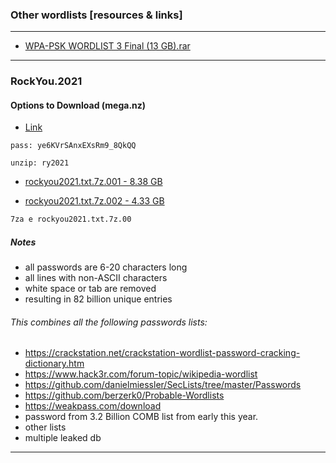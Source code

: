 ### Other wordlists [resources & links]

-------------

- [WPA-PSK WORDLIST 3 Final (13 GB).rar](https://mega.nz/file/vk02gT6Y#T9dOlZKagXogtBaZEm7OlxkCunvbPmzId0_HYeAYZyA)

-------------


### RockYou.2021

#### Options to Download (mega.nz)

- [Link](https://mega.nz/folder/OpsymJDQ#D2lCTqi6RinLRyKmk8fXyw)

```
pass: ye6KVrSAnxEXsRm9_8QkQQ

unzip: ry2021
```

- [rockyou2021.txt.7z.001 - 8.38 GB](https://mega.nz/file/v98AACrQ#o6Kf6vIIPNrFAJCwbFjZlRd3gSSw0QzVAo71ueX_xm8)

- [rockyou2021.txt.7z.002 - 4.33 GB](https://mega.nz/file/7osAmZoB#oMIX8q2wcfaxS4unqwnR38n4RjA3fJFFlVwCczhuEYY)



```bash
7za e rockyou2021.txt.7z.00
```



##### Notes
- all passwords are 6-20 characters long
- all lines with non-ASCII characters
- white space or tab are removed
- resulting in 82 billion unique entries

###### This combines all the following passwords lists:

- https://crackstation.net/crackstation-wordlist-password-cracking-dictionary.htm
- https://www.hack3r.com/forum-topic/wikipedia-wordlist
- https://github.com/danielmiessler/SecLists/tree/master/Passwords
- https://github.com/berzerk0/Probable-Wordlists
- https://weakpass.com/download
- password from 3.2 Billion COMB list from early this year.
- other lists
- multiple leaked db

-------------

